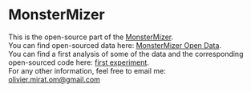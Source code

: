 # MonsterMizer

This is the open-source part of the <a href=http://www.monstermizer.com target="_blank">MonsterMizer</a>.<br/>
You can find open-sourced data here: <a href='https://github.com/oliviermirat/MonsterMizer/tree/master/MonsterMizerOpenData' target='_blank'>MonsterMizer Open Data</a>.<br/>
You can find a first analysis of some of the data and the corresponding open-sourced code here: <a href='https://github.com/oliviermirat/MonsterMizer/tree/master/firstExperimentsAndCode' target='_blank'>first experiment</a>.<br/>
For any other information, feel free to email me: <br/>
olivier.mirat.om@gmail.com
